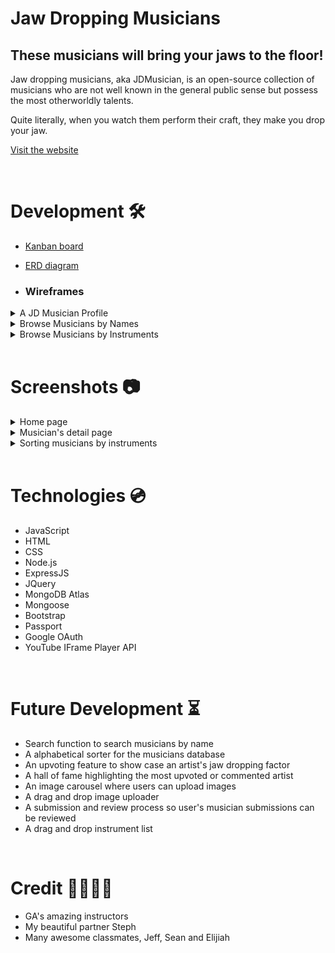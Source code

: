 # Jaw Dropping Musicians

## These musicians will bring your jaws to the floor!

Jaw dropping musicians, aka JDMusician, is an open-source collection of musicians who are not well known in the general public sense but possess the most otherworldly talents.

Quite literally, when you watch them perform their craft, they make you drop your jaw.

[Visit the website](https://jaw-dropping-musicians.herokuapp.com/)

<br>

# Development 🛠

- [Kanban board](https://trello.com/b/ggnuiDVX/jaw-dropping-musician)

- [ERD diagram](https://i.imgur.com/IQoNbsu.png)

- ### Wireframes

<details>
<summary>A JD Musician Profile</summary>
<img alt="wireframe-3" src="https://i.imgur.com/OERtYlG.png">
</details>

<details>
<summary>Browse Musicians by Names</summary>
<img alt="wireframe-1" src="https://i.imgur.com/ZU0nwLo.png">
</details>

<details>
<summary>Browse Musicians by Instruments</summary>
<img alt="wireframe-2" src="https://i.imgur.com/vLCNI2W.png">
</details>
<br>

# Screenshots 📷

<details>
<summary>Home page</summary>
<img alt="screenshot1" src="https://i.imgur.com/tz2gLDp.png">
</details>

<details>
<summary>Musician's detail page</summary>
<img alt="screenshot2" src="https://i.imgur.com/5LHCr2m.png">
</details>

<details>
<summary>Sorting musicians by instruments</summary>
<img alt="screenshot3" src="https://i.imgur.com/k0uLg03.png">
</details>

<br>

# Technologies 💿

- JavaScript
- HTML
- CSS
- Node.js
- ExpressJS
- JQuery
- MongoDB Atlas
- Mongoose
- Bootstrap
- Passport
- Google OAuth
- YouTube IFrame Player API

<br>

# Future Development ⏳

- Search function to search musicians by name
- A alphabetical sorter for the musicians database
- An upvoting feature to show case an artist's jaw dropping factor
- A hall of fame highlighting the most upvoted or commented artist
- An image carousel where users can upload images
- A drag and drop image uploader
- A submission and review process so user's musician submissions can be reviewed
- A drag and drop instrument list

<br>

# Credit 👨‍👩‍👧‍👦

- GA's amazing instructors
- My beautiful partner Steph
- Many awesome classmates, Jeff, Sean and Elijiah
